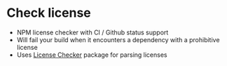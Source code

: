 # Check license
- NPM license checker with CI / Github status support
- Will fail your build when it encounters a dependency with a prohibitive license
- Uses [License Checker](https://github.com/davglass/license-checker) package for parsing licenses

